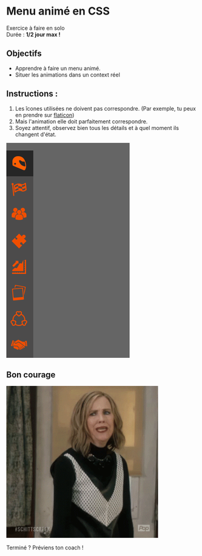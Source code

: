 # Menu animé en CSS

Exercice à faire en solo  
Durée : **1/2 jour max !**  

## Objectifs
* Apprendre à faire un menu animé.
* Situer les animations dans un context réel

## Instructions :

1. Les îcones utilisées ne doivent pas correspondre.  (Par exemple, tu peux en prendre sur [flaticon](https://www.flaticon.com/))
1. Mais l'animation elle doit parfaitement correspondre. 
1. Soyez attentif, observez bien tous les détails et à quel moment ils changent d'état.


![image du menu](./assets/menu.gif)

## Bon courage

![courage](./assets/courage.gif)


Terminé ? Préviens ton coach !




